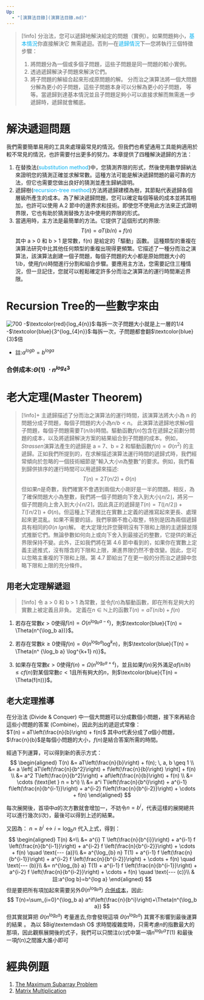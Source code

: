 ```yaml
---
Up:
  - "[演算法目錄](演算法目錄.md)"
---
```

>[!info]
>分治法，您可以遞歸地解決給定的問題（實例）。如果問題夠小，<font color="#00b0f0">基本情況</font>你直接解決它
無需遞迴。否則—在<font color="#00b0f0">遞歸情況</font>下—您將執行三個特徵步驟：
>1. 將問題分為一個或多個子問題，這些子問題是同一問題的較小實例。
>2. 透過遞歸解決子問題來解決它們。
>3. 將子問題的解組合起來形成原問題的解。
分而治之演算法將一個大問題分解為更小的子問題，這些子問題本身可以分解為更小的子問題，
等等。當遞歸到達基本情況並且子問題足夠小可以直接求解而無需進一步遞歸時，遞歸就會觸底。
# 解決遞迴問題
我們需要簡單易用的工具來處理最常見的情況。但我們也希望通用工具能夠適用於較不常見的情況，也許需要付出更多的努力。本章提供了四種解決遞歸的方法：
1. 在替換法(<font color="#00b0f0">substitution method</font>)中，您猜測界限的形式，然後使用數學歸納法來證明您的猜測正確並求解常數。這種方法可能是解決遞歸問題的最可靠的方法，但它也需要您做出良好的猜測並產生歸納證明。
2. 遞歸樹(<font color="#00b0f0">recursion-tree method</font>)方法將遞歸建模為樹，其節點代表遞歸各個層級所產生的成本。為了解決遞歸問題，您可以確定每個等級的成本並將其相加，也許可以使用 A.2 節中的邊界求和技術。即使您不使用此方法來正式證明界限，它也有助於猜測替換方法中使用的界限的形式。
3. 當適用時，主方法是最簡單的方法。它提供了這個形式的界限:
$$T(n)=aT(b/n)+f(n)$$
其中 a > 0 和 b > 1 是常數，f(n) 是給定的「驅動」函數。
這種類型的重複在演算法研究中比其他任何類型的重複出現得更頻繁。它描述了一種分而治之演算法，該演算法創建一個子問題，每個子問題的大小都是原始問題大小的$1/b$，使用$f(n)$時間進行分割和組合步驟。要應用主方法，您需要記住三種情況，但一旦記住，您就可以輕鬆確定許多分而治之演算法的運行時間漸近界限。
# Recursion Tree的一些數字來由
![700](Pasted%20image%2020240824094012.png)
-$\textcolor{red}{log_4{n}}$:每拆一次子問題大小就是上一層的$1/4$
-$\textcolor{blue}{3^{log_{4}n}}$:每拆一次，子問題都會翻$\textcolor{blue}{3}$倍
- 註:$a^{log b}=b^{log a}$
### 合併成本:$\Theta(1) \ \cdot n^{log_{4}3}$  
# 老大定理(Master Theorem)
>[!info]+
>主遞歸描述了分而治之演算法的運行時間，該演算法將大小為 n 的問題分成子問題，每個子問題的大小為$n/b<n$。
此演算法遞歸地求解$a$個子問題，每個子問題需要$T(n/b)$時間。驅動函數$f(n)$包含在遞歸之前劃分問題的成本，以及將遞歸解決方案的結果組合到子問題的成本。例如，$Strassen$演算法產生的遞歸是 a = 7、b = 2 和驅動函數$f(n)=\Theta(n^2)$ 的主遞歸。正如我們所提到的，在求解描述演算法運行時間的遞歸式時，我們經常傾向於忽略的一個技術細節是"輸入大小$n$為整數"的要求。例如，我們看到歸併排序的運行時間可以用遞歸來描述:
$$T(n)=2T(n/2)+\Theta(n)$$
但如果$n$是奇數，我們確實不會遇到兩個大小剛好是一半的問題。相反，為了確保問題大小為整數，我們將一個子問題向下舍入到大小$\lfloor{n/2}\rfloor$，將另一個子問題向上舍入到大小$\lceil{n/2}\rceil$，因此真正的遞歸是$T(n)=T(\lfloor{n/2}\rfloor)+T(\lceil{n/2}\rceil)+\Theta(n)$。但這種上下遞推比在實數上定義的遞推寫起來更長、處理起來更混亂。如果不需要的話，我們寧願不擔心取整，特別是因為兩個遞歸具有相同的$\Theta(n\ lgn)$解。
老大定理允許您聲明沒有下限和上限的主遞歸並隱式推斷它們。無論參數如何向上或向下舍入到最接近的整數，它提供的漸近界限保持不變。此外，正如我們將在第 4.6 節中看到的，如果你在實數上定義主遞推式，沒有隱含的下限和上限，漸進界限仍然不會改變。因此，您可以忽略主重複的下限和上限。第 4.7 節給出了在更一般的分而治之遞歸中忽略下限和上限的充分條件。
## 用老大定理解遞迴
>[!info]
>令 a > 0 和 b > 1 為常數，並令$f(n)$為驅動函數，即在所有足夠大的實數上被定義且非負。
>定義在$n \in \mathbb{N}$上的函數$T(n)=aT(n/b)+f(n)$
1. 若存在常數$\epsilon > 0$使得$f(n) = O(n^{\log_b a - \epsilon})$，則$\textcolor{blue}{T(n) = \Theta(n^{\log_b a})}$。

2. 若存在常數$k \geq 0$使得$f(n) = \Theta(n^{\log_b a} \log^k n)$，則$\textcolor{blue}{T(n) = \Theta(n^ {\log_b a} \log^{k+1} n)}$。

3. 如果存在常數$\epsilon > 0$使得$f(n) = \Omega(n^{\log_b a + \epsilon})$，並且如果$f(n)$另外滿足$a f (n/b ) \leq c f(n)$對某個常數$c < 1$且所有夠大的$n$，則$\textcolor{blue}{T(n) = \Theta(f(n))}$。
## 老大定理推導
在分治法 (Divide & Conquer) 中一個大問題可以分成數個小問題，接下來再結合這些小問題的答案 (Combine)，因此列出的遞迴式常像：  
$T(n) = aT\left(\frac{n}{b}\right) + f(n)$
其中$a$代表分成了$a$個小問題，$\frac{n}{b}$是每個小問題的大小，$f(n)$是結合答案所需的時間。

經過下列運算，可以得到新的表示方式：
$$
\begin{aligned}
T(n) &= aT\left(\frac{n}{b}\right) + f(n); \, a, b \geq 1 \\
     &= a \left[ aT\left(\frac{n}{b^2}\right) + f\left(\frac{n}{b}\right) \right] + f(n) \\
     &= a^2 T\left(\frac{n}{b^2}\right) + af\left(\frac{n}{b}\right) + f(n) \\
     &= \cdots (\text{let } n = b^i) \\
     &= a^i T\left(\frac{n}{b^i}\right) + a^{i-1} f\left(\frac{n}{b^{i-1}}\right) + a^{i-2} f\left(\frac{n}{b^{i-2}}\right) + \cdots + f(n)
\end{aligned}
$$

每次展開後，首項中$a$的次方數就會增加一，不妨令$n = b^i$，代表這樣的展開總共可以進行幾次$(i \text{次})$，最後可以得到上述的結果。

又因為：
$n = b^i \leftrightarrow i = \log_b n$
代入上式，得到：
$$
\begin{aligned}
T(n) &=\\
&= a^{i} T \left(\frac{n}{b^{i}}\right) + a^{i-1} f \left(\frac{n}{b^{i-1}}\right) + a^{i-2} f \left(\frac{n}{b^{i-2}}\right) + \cdots + f(n) \quad \text{--- (a)}\\
&= a^{\log_{b} n} T(1) + a^{i-1} f \left(\frac{n}{b^{i-1}}\right) + a^{i-2} f \left(\frac{n}{b^{i-2}}\right) + \cdots + f(n) \quad \text{--- (b)}\\
&= n^{\log_{b} a} T(1) + a^{i-1} f \left(\frac{n}{b^{i-1}}\right) + a^{i-2} f \left(\frac{n}{b^{i-2}}\right) + \cdots + f(n) \quad \text{--- (c)}\\
&註:a^{log b}=b^{log a}
\end{aligned}
$$
但是要把所有項加起來需要另外$\Theta (n^{\log_b a})$ [合併成本](#合併成本%20$%20Theta(1)%20cdot%20n%20{log_{4}3}$)，因此:
$$
T(n)=\sum_{i=0}^{\log_b a} a^if\left(\frac{n}{b^i}\right)+\Theta(n^{\log_b a})
$$
但其實就算把 $\Theta(n^{log_b a})$ 考量進去,你會發現這項 $\Theta(n^{log_b a})$ 其實不影響到最後運算的結果 。
為以 $Big\textemdash O$ 求時間複雜度時，只需考慮$n$的指數最大的那項，因此觀察展開後的式子，我們可以只關注$(c)$式中第一項$n^{\log_b a}T(1)$ 和最後一項$f(n)$之間誰大誰小即可
# 經典例題
1. [The Maximum Subarray Problem](The%20Maximum%20Subarray%20Problem.md)
2. [Matrix Multiplication](Matrix%20Multiplication.md)